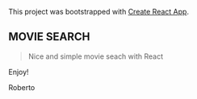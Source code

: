 This project was bootstrapped with [Create React App](https://github.com/facebook/create-react-app).

## MOVIE SEARCH

> Nice and simple movie seach with React

Enjoy!

Roberto
